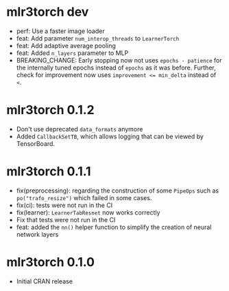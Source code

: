 # mlr3torch dev

* perf: Use a faster image loader
* feat: Add parameter `num_interop_threads` to `LearnerTorch`
* feat: Add adaptive average pooling
* feat: Added `n_layers` parameter to MLP
* BREAKING_CHANGE: Early stopping now not uses `epochs - patience` for the internally tuned
  epochs instead of `epochs` as it was before.
  Further, check for improvement now uses `improvement <= min_delta` instead of `<`.

# mlr3torch 0.1.2

* Don't use deprecated `data_formats` anymore
* Added `CallbackSetTB`, which allows logging that can be viewed by TensorBoard.

# mlr3torch 0.1.1

* fix(preprocessing): regarding the construction of some `PipeOps` such as `po("trafo_resize")`
  which failed in some cases.
* fix(ci): tests were not run in the CI
* fix(learner): `LearnerTabResnet` now works correctly
* Fix that tests were not run in the CI
* feat: added the `nn()` helper function to simplify the creation of neural network
  layers

# mlr3torch 0.1.0

* Initial CRAN release
